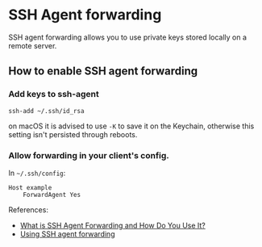 # SSH Agent forwarding

SSH agent forwarding allows you to use private keys stored locally on a remote server.

## How to enable SSH agent forwarding

### Add keys to ssh-agent

`ssh-add ~/.ssh/id_rsa`

on macOS it is advised to use `-K` to save it on the Keychain, otherwise this setting isn't persisted
through reboots.

### Allow forwarding in your client's config.

In `~/.ssh/config`:

```
Host example
    ForwardAgent Yes
```

References:
- [What is SSH Agent Forwarding and How Do You Use It?](https://www.cloudsavvyit.com/25/what-is-ssh-agent-forwarding-and-how-do-you-use-it/)
- [Using SSH agent forwarding](https://docs.github.com/en/developers/overview/using-ssh-agent-forwarding)
